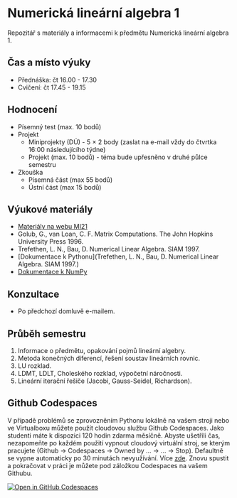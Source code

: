 # Numerická lineární algebra 1
Repozitář s materiály a informacemi k předmětu Numerická lineární algebra 1.

## Čas a místo výuky
- Přednáška: čt 16.00 - 17.30
- Cvičení: čt 17.45 - 19.15

## Hodnocení
- Písemný test (max. 10 bodů)
- Projekt
    - Miniprojekty (DÚ) - 5 × 2 body (zaslat na e-mail vždy do čtvrtka 16:00 následujícího týdne)
    - Projekt (max. 10 bodů) - téma bude upřesněno v druhé půlce semestru
- Zkouška
    - Písemná část (max 55 bodů)
    - Ústní část (max 15 bodů)

## Výukové materiály
- [Materiály na webu MI21](http://mi21.vsb.cz/modul/linearni-algebra-s-matlabem)
- Golub, G., van Loan, C. F. Matrix Computations. The John Hopkins University Press 1996.
- Trefethen, L. N., Bau, D. Numerical Linear Algebra. SIAM 1997.
- [Dokumentace k Pythonu](Trefethen, L. N., Bau, D. Numerical Linear Algebra. SIAM 1997.)
- [Dokumentace k NumPy](https://numpy.org/doc/stable/reference/index.html)

## Konzultace
- Po předchozí domluvě e-mailem.

## Průběh semestru
1) Informace o předmětu, opakování pojmů lineární algebry.
2) Metoda konečných diferencí, řešení soustav lineárních rovnic.
3) LU rozklad.
4) LDMT, LDLT, Choleského rozklad, výpočetní náročnosti.
5) Lineární iterační řešiče (Jacobi, Gauss-Seidel, Richardson).

## Github Codespaces

V případě problémů se zprovozněním Pythonu lokálně na vašem stroji nebo ve Virtualboxu můžete použít cloudovou službu Github Codespaces. Jako studenti máte k dispozici 120 hodin zdarma měsíčně. Abyste ušetřili čas, nezapomeňte po každém použití vypnout cloudový virtuální stroj, se kterým pracujete (Github -> Codespaces -> Owned by ... -> ... -> Stop). Defaultně se vypne automaticky po 30 minutách nevyužívání. Více [zde](https://docs.github.com/en/enterprise-cloud@latest/billing/managing-billing-for-github-codespaces/about-billing-for-github-codespaces). Znovu spustit a pokračovat v práci je můžete pod záložkou Codespaces na vašem Githubu.

[![Open in GitHub Codespaces](https://github.com/codespaces/badge.svg)](https://github.com/codespaces/new?hide_repo_select=true&ref=main&repo=605260117&machine=basicLinux32gb&devcontainer_path=.devcontainer%2Fdevcontainer.json&location=WestEurope  )
